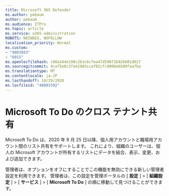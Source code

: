 ```yaml
---
title: Microsoft 365 Defender
ms.author: pebaum
author: pebaum
ms.audience: ITPro
ms.topic: article
ms.service: o365-administration
ROBOTS: NOINDEX, NOFOLLOW
localization_priority: Normal
ms.custom:
- "9003043"
- "6015"
ms.openlocfilehash: c08a344e198c2b1c6c7ea47d598f1b92b681d027
ms.sourcegitcommit: 4caf5e6c2fee2903ccaf92cfc9006eb580faa7ba
ms.translationtype: MT
ms.contentlocale: ja-JP
ms.lasthandoff: 10/29/2020
ms.locfileid: "48801592"
---
```

# <a name="microsoft-to-do-cross-tenant-sharing"></a>Microsoft To Do のクロス テナント共有

Microsoft To Do は、2020 年 9 月 25 日以降、個人用アカウントと職場用アカウント間のリスト共有をサポートします。 これにより、組織のユーザーは、個人の Microsoft アカウントが所有するリストにデータを結合、表示、変更、および追加できます。

管理者は、オプションをオフにすることでこの機能を無効にできる新しい管理者設定を利用できます。
管理者は、この設定を管理ポータルの [ **設定** ]  >  [ **組織設定** ]  >  [ **サービス** ]  >  [ **Microsoft To Do** ] の順に移動して見つけることができます。
